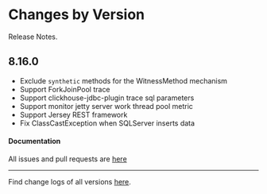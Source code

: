 Changes by Version
==================
Release Notes.

8.16.0
------------------

* Exclude `synthetic` methods for the WitnessMethod mechanism
* Support ForkJoinPool trace
* Support clickhouse-jdbc-plugin trace sql parameters
* Support monitor jetty server work thread pool metric
* Support Jersey REST framework
* Fix ClassCastException when SQLServer inserts data 

#### Documentation


All issues and pull requests are [here](https://github.com/apache/skywalking/milestone/175?closed=1)

------------------
Find change logs of all versions [here](changes).
